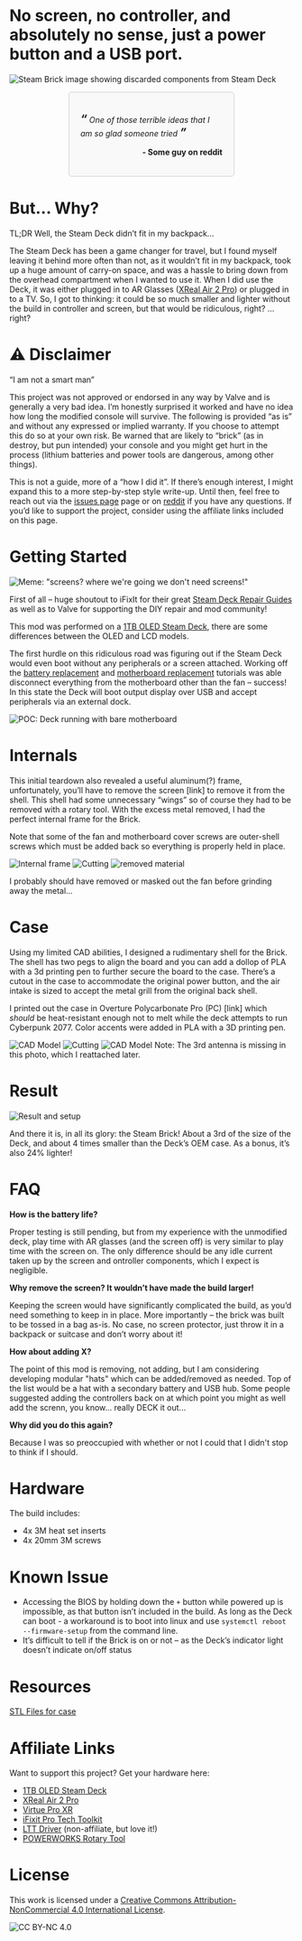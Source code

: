 # No screen, no controller, and absolutely no sense, just a power button and a USB port.

![Steam Brick image showing discarded components from Steam Deck](https://github.com/crastinator-pro/steam-brick/blob/main/images/header.jpg?raw=true)

<div style="width: 50%; margin: 0 auto; border: 1px solid #ccc; padding: 20px; border-radius: 5px; background-color: #f9f9f9;">


  <p style="margin-top: 15px; font-style: italic;">
    <span style="font-size: 20px; font-weight: bold; margin-right: 0px;">&#8220;</span> 
     One of those terrible ideas that I am so glad someone tried
    <span style="font-size: 20px; font-weight: bold; margin-left: 0px;">&#8221;</span>
  </p>

  <p style="text-align: right; font-weight: bold;">- Some guy on reddit</p> 

</div>

# But… Why?

TL;DR Well, the Steam Deck didn’t fit in my backpack…

The Steam Deck has been a game changer for travel, but I found myself leaving it behind more often than not, as it wouldn’t fit in my backpack, took up a huge amount of carry-on space, and was a hassle to bring down from the overhead compartment when I wanted to use it.
When I did use the Deck, it was either plugged in to AR Glasses ([XReal Air 2 Pro]( https://amzn.to/3CpmMgW)) or plugged in to a TV. So, I got to thinking: it could be so much smaller and lighter without the build in controller and screen, but that would be ridiculous, right? …right?

# ⚠️ Disclaimer 
“I am not a smart man”

This project was not approved or endorsed in any way by Valve and is generally a very bad idea. I’m honestly surprised it worked and have no idea how long the modified console will survive. The following is provided “as is” and without any expressed or implied warranty. If you choose to attempt this do so at your own risk. Be warned that are likely to “brick” (as in destroy, but pun intended) your console and you might get hurt in the process (lithium batteries and power tools are dangerous, among other things).

This is not a guide, more of a “how I did it”. If there’s enough interest, I might expand this to a more step-by-step style write-up. Until then, feel free to reach out via the [issues page](https://github.com/crastinator-pro/steam-brick/issues) page or on [reddit](https://www.reddit.com/u/Crastinator_Pro/s/F3Rk6jFndK) if you have any questions. If you’d like to support the project, consider using the affiliate links included on this page.

# Getting Started
 
![Meme: "screens? where we're going we don't need screens!"](https://github.com/crastinator-pro/steam-brick/blob/main/images/meme.jpg?raw=true)

First of all – huge shoutout to iFixIt for their great [Steam Deck Repair Guides]( https://www.ifixit.com/Device/Steam_Deck) as well as to Valve for supporting the DIY repair and mod community!

This mod was performed on a [1TB OLED Steam Deck](https://amzn.to/40MP0f7), there are some differences between the OLED and LCD models.

The first hurdle on this ridiculous road was figuring out if the Steam Deck would even boot without any peripherals or a screen attached. Working off the [battery replacement]( https://www.ifixit.com/Guide/Steam+Deck+Battery+Replacement/149070) and [motherboard replacement]( https://www.ifixit.com/Guide/Steam+Deck+Motherboard+Replacement/148928) tutorials was able disconnect everything from the motherboard other than the fan – success!
In this state the Deck will boot output display over USB and accept peripherals via an external dock.

 ![POC: Deck running with bare motherboard](https://github.com/crastinator-pro/steam-brick/blob/main/images/poc.jpg?raw=true)

# Internals

This initial teardown also revealed a useful aluminum(?) frame, unfortunately, you’ll have to remove the screen [link] to remove it from the shell. This shell had some unnecessary “wings” so of course they had to be removed with a rotary tool. With the excess metal removed, I had the perfect internal frame for the Brick.

Note that some of the fan and motherboard cover screws are outer-shell screws which must be added back so everything is properly held in place.
 
![Internal frame](https://github.com/crastinator-pro/steam-brick/blob/main/images/frame.jpg?raw=true)
![Cutting](https://github.com/crastinator-pro/steam-brick/blob/main/images/cutting.jpg?raw=true)
![removed material](https://github.com/crastinator-pro/steam-brick/blob/main/images/removed_metal.jpg?raw=true)

I probably should have removed or masked out the fan before grinding away the metal…

# Case

Using my limited CAD abilities, I designed a rudimentary shell for the Brick. The shell has two pegs to align the board and you can add a dollop of PLA with a 3d printing pen to further secure the board to the case. There’s a cutout in the case to accommodate the original power button, and the air intake is sized to accept the metal grill from the original back shell.

I printed out the case in Overture Polycarbonate Pro (PC) [link] which _should_ be  heat-resistant enough not to melt while the deck attempts to run Cyberpunk 2077. Color accents were added in PLA with a 3D printing pen.
 
![CAD Model](https://github.com/crastinator-pro/steam-brick/blob/main/images/model1.jpg?raw=true)
![Cutting](https://github.com/crastinator-pro/steam-brick/blob/main/images/model2.jpg?raw=true)
![CAD Model](https://github.com/crastinator-pro/steam-brick/blob/main/images/internals.jpg?raw=true)
Note: The 3rd antenna is missing in this photo, which I reattached later.
 
# Result

![Result and setup](https://github.com/crastinator-pro/steam-brick/blob/main/images/IMG_3315.jpg?raw=true)

And there it is, in all its glory: the Steam Brick!
About a 3rd of the size of the Deck, and about 4 times smaller than the Deck’s OEM case. As a bonus, it’s also 24% lighter!

 
# FAQ
**How is the battery life?**

Proper testing is still pending, but from my experience with the unmodified deck, play time with AR glasses (and the screen off) is very similar to play time with the screen on. The only difference should be any idle current taken up by the screen and ontroller components, which I expect is negligible. 

**Why remove the screen? It wouldn’t have made the build larger!**

Keeping the screen would have significantly complicated the build, as you’d need something to keep in in place. More importantly – the brick was built to be tossed in a bag as-is. No case, no screen protector, just throw it in a backpack or suitcase and don’t worry about it!

**How about adding X?**

The point of this mod is removing, not adding, but I am considering developing modular "hats" which can be added/removed as needed. Top of the list would be a hat with a secondary battery and USB hub. Some people suggested adding the controllers back on at which point you might as well add the screnn, you know... really DECK it out...

**Why did you do this again?**

Because I was so preoccupied with whether or not I could that I didn't stop to think if I should.

# Hardware
The build includes:
- 4x 3M heat set inserts
- 4x 20mm 3M screws


# Known Issue
- Accessing the BIOS by holding down the `+` button while powered up is impossible, as that button isn’t included in the build. As long as the Deck can boot - a workaround is to boot into linux and use `systemctl reboot --firmware-setup` from the command line.
- It’s difficult to tell if the Brick is on or not – as the Deck’s indicator light doesn’t indicate on/off status

# Resources
[STL Files for case](https://www.printables.com/model/1163536-steam-brick/files)

# Affiliate Links
Want to support this project? Get your hardware here:
- [1TB OLED Steam Deck](https://amzn.to/40MP0f7)
- [XReal Air 2 Pro](https://amzn.to/3CpmMgW)
- [Virtue Pro XR](https://amzn.to/3PNvIjk)
- [iFixit Pro Tech Toolkit]( https://amzn.to/42ukCHr)
- [LTT Driver]( https://www.lttstore.com/products/precision-multi-bit-screwdriver-bundle) (non-affiliate, but love it!)
- [POWERWORKS Rotary Tool](https://amzn.to/3CxhhNd)

# License 
This work is licensed under a
[Creative Commons Attribution-NonCommercial 4.0 International License](https://creativecommons.org/licenses/by-nc-sa/4.0/).

![CC BY-NC 4.0](https://img.shields.io/badge/license-CC--BY--NC--SA--4.0-lightgrey)

<!-- Google tag (gtag.js) -->
<script async src="https://www.googletagmanager.com/gtag/js?id=G-GZC2V22H7F"></script>
<script>
  window.dataLayer = window.dataLayer || [];
  function gtag(){dataLayer.push(arguments);}
  gtag('js', new Date());

  gtag('config', 'G-GZC2V22H7F');
</script>